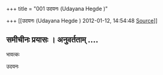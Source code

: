 +++
title = "001 उदयनः (Udayana Hegde )"

+++
[[उदयनः (Udayana Hegde )	2012-01-12, 14:54:48 [Source](https://groups.google.com/g/bvparishat/c/h_cKAmxRNo8)]]



  
समीचीनः प्रयासः । अनुवर्तताम् ....  
--  
भावत्कः  
  
उदयनः  
  

